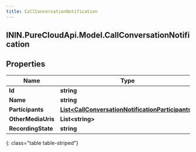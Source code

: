 ```yaml
---
title: CallConversationNotification
---
```

## ININ.PureCloudApi.Model.CallConversationNotification

## Properties

|Name | Type | Description | Notes|
|------------ | ------------- | ------------- | -------------|
| **Id** | **string** |  | [optional] |
| **Name** | **string** |  | [optional] |
| **Participants** | [**List&lt;CallConversationNotificationParticipants&gt;**](CallConversationNotificationParticipants.html) |  | [optional] |
| **OtherMediaUris** | **List&lt;string&gt;** |  | [optional] |
| **RecordingState** | **string** |  | [optional] |
{: class="table table-striped"}


